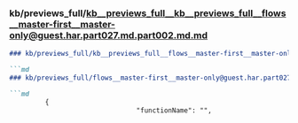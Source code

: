 ### kb/previews_full/kb__previews_full__kb__previews_full__flows__master-first__master-only@guest.har.part027.md.part002.md.md

```md
### kb/previews_full/kb__previews_full__flows__master-first__master-only@guest.har.part027.md.part002.md

```md
### kb/previews_full/flows__master-first__master-only@guest.har.part027.md (part 002)

```md
         {
                                "functionName": "",
  
```

```

```

```
